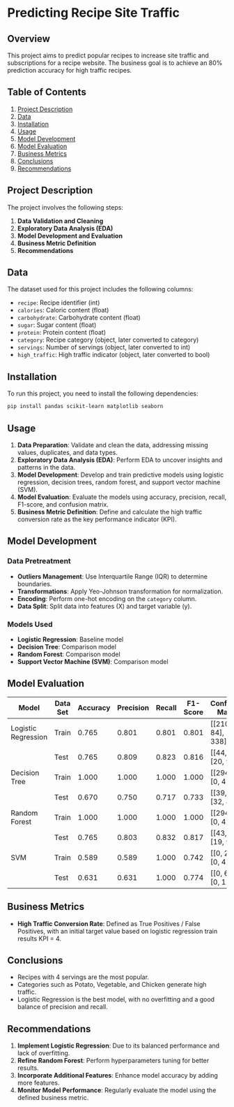 # Predicting Recipe Site Traffic

## Overview

This project aims to predict popular recipes to increase site traffic and subscriptions for a recipe website. The business goal is to achieve an 80% prediction accuracy for high traffic recipes.

## Table of Contents

1. [Project Description](#project-description)
2. [Data](#data)
3. [Installation](#installation)
4. [Usage](#usage)
5. [Model Development](#model-development)
6. [Model Evaluation](#model-evaluation)
7. [Business Metrics](#business-metrics)
8. [Conclusions](#conclusions)
9. [Recommendations](#recommendations)

## Project Description

The project involves the following steps:

1. **Data Validation and Cleaning**
2. **Exploratory Data Analysis (EDA)**
3. **Model Development and Evaluation**
4. **Business Metric Definition**
5. **Recommendations**

## Data

The dataset used for this project includes the following columns:

- `recipe`: Recipe identifier (int)
- `calories`: Caloric content (float)
- `carbohydrate`: Carbohydrate content (float)
- `sugar`: Sugar content (float)
- `protein`: Protein content (float)
- `category`: Recipe category (object, later converted to category)
- `servings`: Number of servings (object, later converted to int)
- `high_traffic`: High traffic indicator (object, later converted to bool)

## Installation

To run this project, you need to install the following dependencies:

```bash
pip install pandas scikit-learn matplotlib seaborn
```

## Usage

1. **Data Preparation**: Validate and clean the data, addressing missing values, duplicates, and data types.
2. **Exploratory Data Analysis (EDA)**: Perform EDA to uncover insights and patterns in the data.
3. **Model Development**: Develop and train predictive models using logistic regression, decision trees, random forest, and support vector machine (SVM).
4. **Model Evaluation**: Evaluate the models using accuracy, precision, recall, F1-score, and confusion matrix.
5. **Business Metric Definition**: Define and calculate the high traffic conversion rate as the key performance indicator (KPI).

## Model Development

### Data Pretreatment

- **Outliers Management**: Use Interquartile Range (IQR) to determine boundaries.
- **Transformations**: Apply Yeo-Johnson transformation for normalization.
- **Encoding**: Perform one-hot encoding on the `category` column.
- **Data Split**: Split data into features (X) and target variable (y).

### Models Used

- **Logistic Regression**: Baseline model
- **Decision Tree**: Comparison model
- **Random Forest**: Comparison model
- **Support Vector Machine (SVM)**: Comparison model

## Model Evaluation

| Model               | Data Set | Accuracy | Precision | Recall | F1-Score | Confusion Matrix       |
|---------------------|----------|----------|-----------|--------|----------|------------------------|
| Logistic Regression | Train    | 0.765    | 0.801     | 0.801  | 0.801    | [[210, 84], [84, 338]] |
|                     | Test     | 0.765    | 0.809     | 0.823  | 0.816    | [[44, 22], [20, 93]]   |
| Decision Tree       | Train    | 1.000    | 1.000     | 1.000  | 1.000    | [[294, 0], [0, 422]]   |
|                     | Test     | 0.670    | 0.750     | 0.717  | 0.733    | [[39, 27], [32, 81]]   |
| Random Forest       | Train    | 1.000    | 1.000     | 1.000  | 1.000    | [[294, 0], [0, 422]]   |
|                     | Test     | 0.765    | 0.803     | 0.832  | 0.817    | [[43, 23], [19, 94]]   |
| SVM                 | Train    | 0.589    | 0.589     | 1.000  | 0.742    | [[0, 294], [0, 422]]   |
|                     | Test     | 0.631    | 0.631     | 1.000  | 0.774    | [[0, 66], [0, 113]]    |

## Business Metrics

- **High Traffic Conversion Rate**: Defined as True Positives / False Positives, with an initial target value based on logistic regression train results KPI = 4.

## Conclusions

- Recipes with 4 servings are the most popular.
- Categories such as Potato, Vegetable, and Chicken generate high traffic.
- Logistic Regression is the best model, with no overfitting and a good balance of precision and recall.

## Recommendations

1. **Implement Logistic Regression**: Due to its balanced performance and lack of overfitting.
2. **Refine Random Forest**: Perform hyperparameters tuning for better results.
3. **Incorporate Additional Features**: Enhance model accuracy by adding more features.
4. **Monitor Model Performance**: Regularly evaluate the model using the defined business metric.

